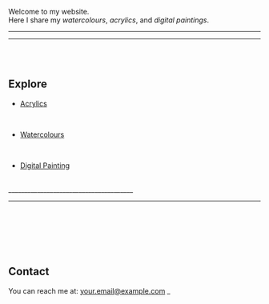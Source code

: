 

Welcome to my website.  
Here I share my *watercolours*, *acrylics*, and *digital paintings*.

_______________________________________

---


<br><br>

## Explore

- [Acrylics](acrylics.md)

<br>
  
- [Watercolours](watercolours.md)

<br>

- [Digital Painting](digital.md)

<br> 
_______________________________________


---
<br><br><br><br><br>
## Contact

You can reach me at: [your.email@example.com](mailto:your.email@example.com)
_
